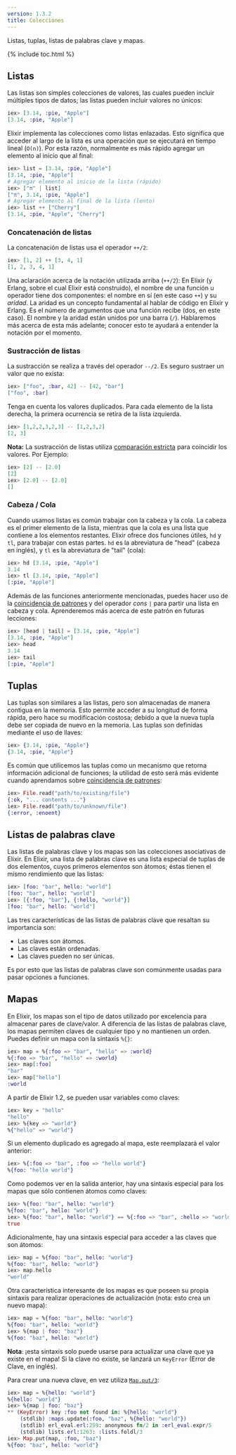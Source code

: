 ```yaml
---
version: 1.3.2
title: Colecciones
---
```


Listas, tuplas, listas de palabras clave y mapas.

{% include toc.html %}

## Listas

Las listas son simples colecciones de valores, las cuales pueden incluir múltiples tipos de datos; las listas pueden incluir valores no únicos:

```elixir
iex> [3.14, :pie, "Apple"]
[3.14, :pie, "Apple"]
```

Elixir implementa las colecciones como listas enlazadas.
Esto significa que acceder al largo de la lista es una operación que se ejecutará en tiempo lineal (`O(n)`).
Por esta razón, normalmente es más rápido agregar un elemento al inicio que al final:

```elixir
iex> list = [3.14, :pie, "Apple"]
[3.14, :pie, "Apple"]
# Agregar elemento al inicio de la lista (rápido)
iex> ["π" | list]
["π", 3.14, :pie, "Apple"]
# Agregar elemento al final de la lista (lento)
iex> list ++ ["Cherry"]
[3.14, :pie, "Apple", "Cherry"]
```


### Concatenación de listas

La concatenación de listas usa el operador `++/2`:

```elixir
iex> [1, 2] ++ [3, 4, 1]
[1, 2, 3, 4, 1]
```

Una aclaración acerca de la notación utilizada arriba (`++/2`):
En Elixir (y Erlang, sobre el cual Elixir está construido), el nombre de una función u operador tiene dos componentes: el nombre en sí (en este caso `++`) y su _aridad_.
La aridad es un concepto fundamental al hablar de código en Elixir y Erlang.
Es el número de argumentos que una función recibe (dos, en este caso).
El nombre y la aridad están unidos por una barra (`/`). Hablaremos más acerca de esta más adelante; conocer esto te ayudará a entender la notación por el momento.

### Sustracción de listas

La sustracción se realiza a través del operador `--/2`. Es seguro sustraer un valor que no exista:

```elixir
iex> ["foo", :bar, 42] -- [42, "bar"]
["foo", :bar]
```

Tenga en cuenta los valores duplicados.
Para cada elemento de la lista derecha, la primera ocurrencia se retira de la lista izquierda.

```elixir
iex> [1,2,2,3,2,3] -- [1,2,3,2]
[2, 3]
```

**Nota:** La sustracción de listas utiliza [comparación estricta](../basics/#comparación) para coincidir los valores. Por Ejemplo:
```elixir
iex> [2] -- [2.0]
[2]
iex> [2.0] -- [2.0]
[]
```

### Cabeza / Cola

Cuando usamos listas es común trabajar con la cabeza y la cola.
La cabeza es el primer elemento de la lista, mientras que la cola es una lista que contiene a los elementos restantes.
Elixir ofrece dos funciones útiles, `hd` y `tl`, para trabajar con estas partes. `hd` es la abreviatura de "head" (cabeza en inglés), y `tl` es la abreviatura de "tail" (cola):

```elixir
iex> hd [3.14, :pie, "Apple"]
3.14
iex> tl [3.14, :pie, "Apple"]
[:pie, "Apple"]
```

Además de las funciones anteriormente mencionadas, puedes hacer uso de la [coincidencia de patrones](../pattern-matching/) y del operador _cons_ `|` para partir una lista en cabeza y cola. Aprenderemos más acerca de este patrón en futuras lecciones:

```elixir
iex> [head | tail] = [3.14, :pie, "Apple"]
[3.14, :pie, "Apple"]
iex> head
3.14
iex> tail
[:pie, "Apple"]
```

## Tuplas

Las tuplas son similares a las listas, pero son almacenadas de manera contigua en la memoria.
Esto permite acceder a su longitud de forma rápida, pero hace su modificación costosa; debido a que la nueva tupla debe ser copiada de nuevo en la memoria.
Las tuplas son definidas mediante el uso de llaves:

```elixir
iex> {3.14, :pie, "Apple"}
{3.14, :pie, "Apple"}
```

Es común que utilicemos las tuplas como un mecanismo que retorna información adicional de funciones; la utilidad de esto será más evidente cuando aprendamos sobre [coincidencia de patrones](../pattern-matching/):

```elixir
iex> File.read("path/to/existing/file")
{:ok, "... contents ..."}
iex> File.read("path/to/unknown/file")
{:error, :enoent}
```

## Listas de palabras clave

Las listas de palabras clave y los mapas son las colecciones asociativas de Elixir.
En Elixir, una lista de palabras clave es una lista especial de tuplas de dos elementos, cuyos primeros elementos son átomos; éstas tienen el mismo rendimiento que las listas:

```elixir
iex> [foo: "bar", hello: "world"]
[foo: "bar", hello: "world"]
iex> [{:foo, "bar"}, {:hello, "world"}]
[foo: "bar", hello: "world"]
```

Las tres características de las listas de palabras clave que resaltan su importancia son:

+ Las claves son átomos.
+ Las claves están ordenadas.
+ Las claves pueden no ser únicas.

Es por esto que las listas de palabras clave son comúnmente usadas para pasar opciones a funciones.

## Mapas

En Elixir, los mapas son el tipo de datos utilizado por excelencia para almacenar pares de clave/valor.
A diferencia de las listas de palabras clave, los mapas permiten claves de cualquier tipo y no mantienen un orden.
Puedes definir un mapa con la sintaxis `%{}`:

```elixir
iex> map = %{:foo => "bar", "hello" => :world}
%{:foo => "bar", "hello" => :world}
iex> map[:foo]
"bar"
iex> map["hello"]
:world
```

A partir de Elixir 1.2, se pueden usar variables como claves:

```elixir
iex> key = "hello"
"hello"
iex> %{key => "world"}
%{"hello" => "world"}
```

Si un elemento duplicado es agregado al mapa, este reemplazará el valor anterior:

```elixir
iex> %{:foo => "bar", :foo => "hello world"}
%{foo: "hello world"}
```

Como podemos ver en la salida anterior, hay una sintaxis especial para los mapas que sólo contienen átomos como claves:

```elixir
iex> %{foo: "bar", hello: "world"}
%{foo: "bar", hello: "world"}
iex> %{foo: "bar", hello: "world"} == %{:foo => "bar", :hello => "world"}
true
```

Adicionalmente, hay una sintaxis especial para acceder a las claves que son átomos:

```elixir
iex> map = %{foo: "bar", hello: "world"}
%{foo: "bar", hello: "world"}
iex> map.hello
"world"
```

Otra característica interesante de los mapas es que poseen su propia sintaxis para realizar operaciones de actualización (nota: esto crea un nuevo mapa):

```elixir
iex> map = %{foo: "bar", hello: "world"}
%{foo: "bar", hello: "world"}
iex> %{map | foo: "baz"}
%{foo: "baz", hello: "world"}
```

**Nota**: ¡esta sintaxis solo puede usarse para actualizar una clave que ya existe en el mapa! Si la clave no existe, se lanzará un `KeyError` (Error de Clave, en inglés).

Para crear una nueva clave, en vez utiliza [`Map.put/3`](https://hexdocs.pm/elixir/Map.html#put/3):

```elixir
iex> map = %{hello: "world"}
%{hello: "world"}
iex> %{map | foo: "baz"}
** (KeyError) key :foo not found in: %{hello: "world"}
    (stdlib) :maps.update(:foo, "baz", %{hello: "world"})
    (stdlib) erl_eval.erl:259: anonymous fn/2 in :erl_eval.expr/5
    (stdlib) lists.erl:1263: :lists.foldl/3
iex> Map.put(map, :foo, "baz")
%{foo: "baz", hello: "world"}
```
